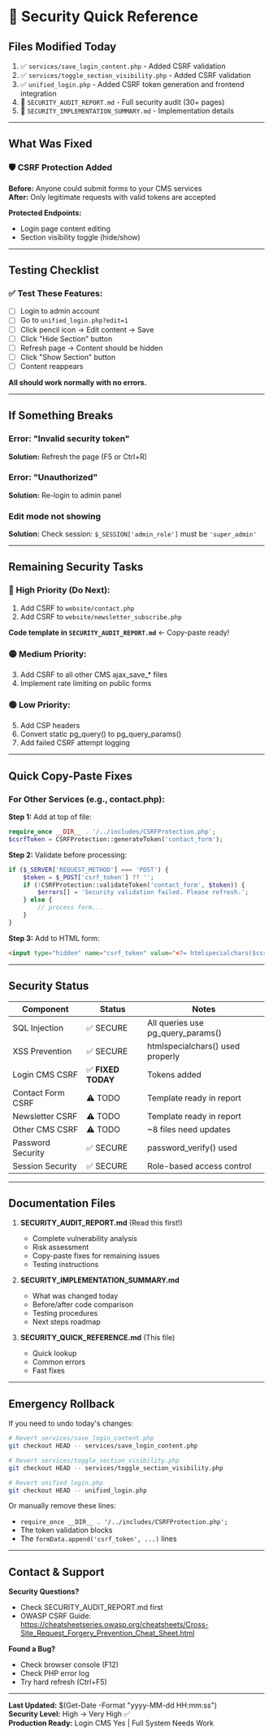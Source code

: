 # 🔐 Security Quick Reference

## Files Modified Today
1. ✅ `services/save_login_content.php` - Added CSRF validation
2. ✅ `services/toggle_section_visibility.php` - Added CSRF validation  
3. ✅ `unified_login.php` - Added CSRF token generation and frontend integration
4. 📄 `SECURITY_AUDIT_REPORT.md` - Full security audit (30+ pages)
5. 📄 `SECURITY_IMPLEMENTATION_SUMMARY.md` - Implementation details

---

## What Was Fixed

### 🛡️ CSRF Protection Added
**Before:** Anyone could submit forms to your CMS services  
**After:** Only legitimate requests with valid tokens are accepted

**Protected Endpoints:**
- Login page content editing
- Section visibility toggle (hide/show)

---

## Testing Checklist

### ✅ Test These Features:
- [ ] Login to admin account
- [ ] Go to `unified_login.php?edit=1`
- [ ] Click pencil icon → Edit content → Save
- [ ] Click "Hide Section" button
- [ ] Refresh page → Content should be hidden
- [ ] Click "Show Section" button
- [ ] Content reappears

**All should work normally with no errors.**

---

## If Something Breaks

### Error: "Invalid security token"
**Solution:** Refresh the page (F5 or Ctrl+R)

### Error: "Unauthorized"
**Solution:** Re-login to admin panel

### Edit mode not showing
**Solution:** Check session: `$_SESSION['admin_role']` must be `'super_admin'`

---

## Remaining Security Tasks

### 🔴 High Priority (Do Next):
1. Add CSRF to `website/contact.php`
2. Add CSRF to `website/newsletter_subscribe.php`

**Code template in `SECURITY_AUDIT_REPORT.md`** ← Copy-paste ready!

### 🟡 Medium Priority:
3. Add CSRF to all other CMS ajax_save_* files
4. Implement rate limiting on public forms

### 🟢 Low Priority:
5. Add CSP headers
6. Convert static pg_query() to pg_query_params()
7. Add failed CSRF attempt logging

---

## Quick Copy-Paste Fixes

### For Other Services (e.g., contact.php):

**Step 1:** Add at top of file:
```php
require_once __DIR__ . '/../includes/CSRFProtection.php';
$csrfToken = CSRFProtection::generateToken('contact_form');
```

**Step 2:** Validate before processing:
```php
if ($_SERVER['REQUEST_METHOD'] === 'POST') {
    $token = $_POST['csrf_token'] ?? '';
    if (!CSRFProtection::validateToken('contact_form', $token)) {
        $errors[] = 'Security validation failed. Please refresh.';
    } else {
        // process form...
    }
}
```

**Step 3:** Add to HTML form:
```html
<input type="hidden" name="csrf_token" value="<?= htmlspecialchars($csrfToken) ?>">
```

---

## Security Status

| Component | Status | Notes |
|-----------|--------|-------|
| SQL Injection | ✅ SECURE | All queries use pg_query_params() |
| XSS Prevention | ✅ SECURE | htmlspecialchars() used properly |
| Login CMS CSRF | ✅ **FIXED TODAY** | Tokens added |
| Contact Form CSRF | ⚠️ TODO | Template ready in report |
| Newsletter CSRF | ⚠️ TODO | Template ready in report |
| Other CMS CSRF | ⚠️ TODO | ~8 files need updates |
| Password Security | ✅ SECURE | password_verify() used |
| Session Security | ✅ SECURE | Role-based access control |

---

## Documentation Files

1. **SECURITY_AUDIT_REPORT.md** (Read this first!)
   - Complete vulnerability analysis
   - Risk assessment
   - Copy-paste fixes for remaining issues
   - Testing instructions

2. **SECURITY_IMPLEMENTATION_SUMMARY.md**
   - What was changed today
   - Before/after code comparison
   - Testing procedures
   - Next steps roadmap

3. **SECURITY_QUICK_REFERENCE.md** (This file)
   - Quick lookup
   - Common errors
   - Fast fixes

---

## Emergency Rollback

If you need to undo today's changes:

```bash
# Revert services/save_login_content.php
git checkout HEAD -- services/save_login_content.php

# Revert services/toggle_section_visibility.php
git checkout HEAD -- services/toggle_section_visibility.php

# Revert unified_login.php
git checkout HEAD -- unified_login.php
```

Or manually remove these lines:
- `require_once __DIR__ . '/../includes/CSRFProtection.php';`
- The token validation blocks
- The `formData.append('csrf_token', ...)` lines

---

## Contact & Support

**Security Questions?**
- Check SECURITY_AUDIT_REPORT.md first
- OWASP CSRF Guide: https://cheatsheetseries.owasp.org/cheatsheets/Cross-Site_Request_Forgery_Prevention_Cheat_Sheet.html

**Found a Bug?**
- Check browser console (F12)
- Check PHP error log
- Try hard refresh (Ctrl+F5)

---

**Last Updated:** $(Get-Date -Format "yyyy-MM-dd HH:mm:ss")  
**Security Level:** High → Very High ✅  
**Production Ready:** Login CMS Yes | Full System Needs Work
